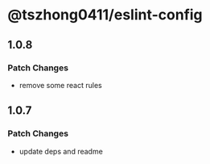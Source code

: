 # @tszhong0411/eslint-config

## 1.0.8

### Patch Changes

- remove some react rules

## 1.0.7

### Patch Changes

- update deps and readme
